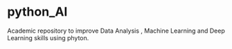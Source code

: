 # python_AI
Academic repository to improve Data Analysis , Machine Learning and Deep Learning skills using phyton.
